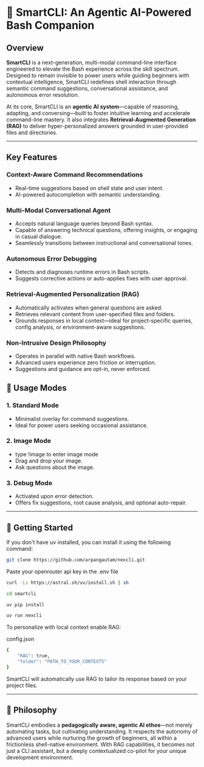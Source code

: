 # 🧠 SmartCLI: An Agentic AI-Powered Bash Companion

## Overview

**SmartCLI** is a next-generation, multi-modal command-line interface engineered to elevate the Bash experience across the skill spectrum. Designed to remain invisible to power users while guiding beginners with contextual intelligence, SmartCLI redefines shell interaction through semantic command suggestions, conversational assistance, and autonomous error resolution.

At its core, SmartCLI is an **agentic AI system**—capable of reasoning, adapting, and conversing—built to foster intuitive learning and accelerate command-line mastery. It also integrates **Retrieval-Augmented Generation (RAG)** to deliver hyper-personalized answers grounded in user-provided files and directories.

---

## Key Features

### Context-Aware Command Recommendations
- Real-time suggestions based on shell state and user intent.
- AI-powered autocompletion with semantic understanding.


### Multi-Modal Conversational Agent
- Accepts natural language queries beyond Bash syntax.
- Capable of answering technical questions, offering insights, or engaging in casual dialogue.
- Seamlessly transitions between instructional and conversational tones.

### Autonomous Error Debugging
- Detects and diagnoses runtime errors in Bash scripts.
- Suggests corrective actions or auto-applies fixes with user approval.

### Retrieval-Augmented Personalization (RAG)
- Automatically activates when general questions are asked.
- Retrieves relevant content from user-specified files and folders.
- Grounds responses in local context—ideal for project-specific queries, config analysis, or environment-aware suggestions.

### Non-Intrusive Design Philosophy
- Operates in parallel with native Bash workflows.
- Advanced users experience zero friction or interruption.
- Suggestions and guidance are opt-in, never enforced.


## 🧪 Usage Modes

### 1. **Standard Mode**
- Minimalist overlay for command suggestions.
- Ideal for power users seeking occasional assistance.

### 2. **Image Mode**
- type !image to enter image mode
- Drag and drop your image.
- Ask questions about the image.

### 3. **Debug Mode**
- Activated upon error detection.
- Offers fix suggestions, root cause analysis, and optional auto-repair.

---

## 🚀 Getting Started

If you don't have uv installed, you can install it using the following command:

```bash
git clone https://github.com/arpangautam/nexcli.git
```

Paste your openrouter api key in the .env file

```bash
curl -Ls https://astral.sh/uv/install.sh | sh
```

```bash
cd smartcli
```

```bash
uv pip install
```

```bash
uv run nexcli
```

To personalize with local context enable RAG:

config.json
```bash
{
    "RAG": true,
    "folder": "PATH_TO_YOUR_CONTEXTS"
}   
```

SmartCLI will automatically use RAG to tailor its response based on your project files.

---

## 🧠 Philosophy

SmartCLI embodies a **pedagogically aware, agentic AI ethos**—not merely automating tasks, but cultivating understanding. It respects the autonomy of advanced users while nurturing the growth of beginners, all within a frictionless shell-native environment. With RAG capabilities, it becomes not just a CLI assistant, but a deeply contextualized co-pilot for your unique development environment.